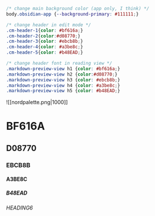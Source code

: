 ```css
/* change main background color (app only, I think) */
body.obsidian-app {--background-primary: #111111;}

/* change header in edit mode */
.cm-header-1{color: #bf616a;}
.cm-header-2{color:#d08770;}
.cm-header-3{color: #ebcb8b;}
.cm-header-4{color: #a3be8c;}
.cm-header-5{color: #b48EAD;}

/* change header font in reading view */ 
.markdown-preview-view h1 {color: #bf616a;}
.markdown-preview-view h2 {color:#d08770;}
.markdown-preview-view h3 {color: #ebcb8b;}
.markdown-preview-view h4 {color: #a3be8c;}
.markdown-preview-view h5 {color: #b48EAD;}


```

![[nordpalette.png|1000]]

# BF616A
## D08770
### EBCB8B
#### A3BE8C
##### B48EAD
###### HEADING6
